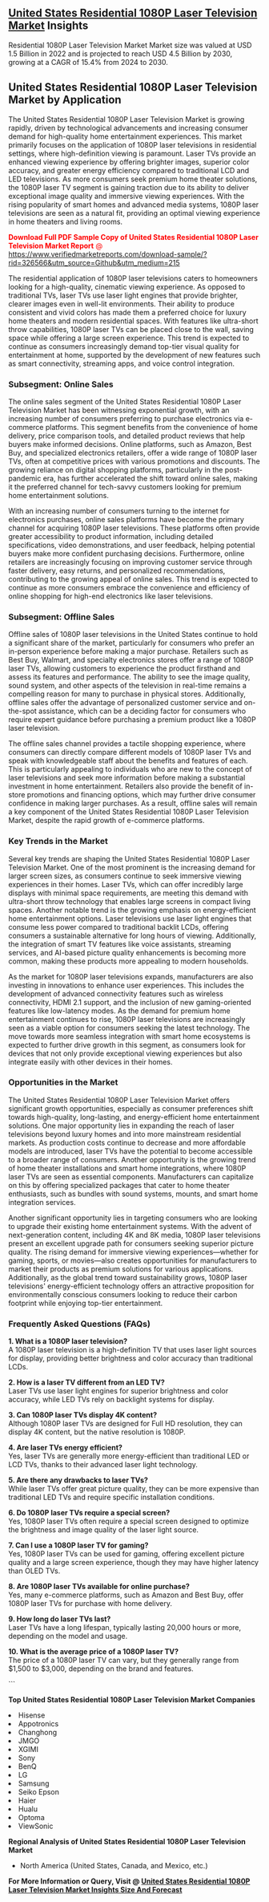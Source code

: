 <h2><a href="https://www.verifiedmarketreports.com/download-sample/?rid=326566&amp;utm_source=Github&amp;utm_medium=215" target="_blank">United States Residential 1080P Laser Television Market</a> Insights</h2><p>Residential 1080P Laser Television Market Market size was valued at USD 1.5 Billion in 2022 and is projected to reach USD 4.5 Billion by 2030, growing at a CAGR of 15.4% from 2024 to 2030.</p><p> <h2>United States Residential 1080P Laser Television Market by Application</h2> <p>The United States Residential 1080P Laser Television Market is growing rapidly, driven by technological advancements and increasing consumer demand for high-quality home entertainment experiences. This market primarily focuses on the application of 1080P laser televisions in residential settings, where high-definition viewing is paramount. Laser TVs provide an enhanced viewing experience by offering brighter images, superior color accuracy, and greater energy efficiency compared to traditional LCD and LED televisions. As more consumers seek premium home theater solutions, the 1080P laser TV segment is gaining traction due to its ability to deliver exceptional image quality and immersive viewing experiences. With the rising popularity of smart homes and advanced media systems, 1080P laser televisions are seen as a natural fit, providing an optimal viewing experience in home theaters and living rooms. <p><span class=""><span style="color: #ff0000;"><strong>Download Full PDF Sample Copy of United States Residential 1080P Laser Television Market Report</strong> @ </span><a href="https://www.verifiedmarketreports.com/download-sample/?rid=326566&amp;utm_source=Github&amp;utm_medium=215" target="_blank">https://www.verifiedmarketreports.com/download-sample/?rid=326566&amp;utm_source=Github&amp;utm_medium=215</a></span></p> <p>The residential application of 1080P laser televisions caters to homeowners looking for a high-quality, cinematic viewing experience. As opposed to traditional TVs, laser TVs use laser light engines that provide brighter, clearer images even in well-lit environments. Their ability to produce consistent and vivid colors has made them a preferred choice for luxury home theaters and modern residential spaces. With features like ultra-short throw capabilities, 1080P laser TVs can be placed close to the wall, saving space while offering a large screen experience. This trend is expected to continue as consumers increasingly demand top-tier visual quality for entertainment at home, supported by the development of new features such as smart connectivity, streaming apps, and voice control integration.</p> <h3>Subsegment: Online Sales</h3> <p>The online sales segment of the United States Residential 1080P Laser Television Market has been witnessing exponential growth, with an increasing number of consumers preferring to purchase electronics via e-commerce platforms. This segment benefits from the convenience of home delivery, price comparison tools, and detailed product reviews that help buyers make informed decisions. Online platforms, such as Amazon, Best Buy, and specialized electronics retailers, offer a wide range of 1080P laser TVs, often at competitive prices with various promotions and discounts. The growing reliance on digital shopping platforms, particularly in the post-pandemic era, has further accelerated the shift toward online sales, making it the preferred channel for tech-savvy customers looking for premium home entertainment solutions. <p>With an increasing number of consumers turning to the internet for electronics purchases, online sales platforms have become the primary channel for acquiring 1080P laser televisions. These platforms often provide greater accessibility to product information, including detailed specifications, video demonstrations, and user feedback, helping potential buyers make more confident purchasing decisions. Furthermore, online retailers are increasingly focusing on improving customer service through faster delivery, easy returns, and personalized recommendations, contributing to the growing appeal of online sales. This trend is expected to continue as more consumers embrace the convenience and efficiency of online shopping for high-end electronics like laser televisions.</p> <h3>Subsegment: Offline Sales</h3> <p>Offline sales of 1080P laser televisions in the United States continue to hold a significant share of the market, particularly for consumers who prefer an in-person experience before making a major purchase. Retailers such as Best Buy, Walmart, and specialty electronics stores offer a range of 1080P laser TVs, allowing customers to experience the product firsthand and assess its features and performance. The ability to see the image quality, sound system, and other aspects of the television in real-time remains a compelling reason for many to purchase in physical stores. Additionally, offline sales offer the advantage of personalized customer service and on-the-spot assistance, which can be a deciding factor for consumers who require expert guidance before purchasing a premium product like a 1080P laser television. <p>The offline sales channel provides a tactile shopping experience, where consumers can directly compare different models of 1080P laser TVs and speak with knowledgeable staff about the benefits and features of each. This is particularly appealing to individuals who are new to the concept of laser televisions and seek more information before making a substantial investment in home entertainment. Retailers also provide the benefit of in-store promotions and financing options, which may further drive consumer confidence in making larger purchases. As a result, offline sales will remain a key component of the United States Residential 1080P Laser Television Market, despite the rapid growth of e-commerce platforms.</p> <h3>Key Trends in the Market</h3> <p>Several key trends are shaping the United States Residential 1080P Laser Television Market. One of the most prominent is the increasing demand for larger screen sizes, as consumers continue to seek immersive viewing experiences in their homes. Laser TVs, which can offer incredibly large displays with minimal space requirements, are meeting this demand with ultra-short throw technology that enables large screens in compact living spaces. Another notable trend is the growing emphasis on energy-efficient home entertainment options. Laser televisions use laser light engines that consume less power compared to traditional backlit LCDs, offering consumers a sustainable alternative for long hours of viewing. Additionally, the integration of smart TV features like voice assistants, streaming services, and AI-based picture quality enhancements is becoming more common, making these products more appealing to modern households. <p>As the market for 1080P laser televisions expands, manufacturers are also investing in innovations to enhance user experiences. This includes the development of advanced connectivity features such as wireless connectivity, HDMI 2.1 support, and the inclusion of new gaming-oriented features like low-latency modes. As the demand for premium home entertainment continues to rise, 1080P laser televisions are increasingly seen as a viable option for consumers seeking the latest technology. The move towards more seamless integration with smart home ecosystems is expected to further drive growth in this segment, as consumers look for devices that not only provide exceptional viewing experiences but also integrate easily with other devices in their homes.</p> <h3>Opportunities in the Market</h3> <p>The United States Residential 1080P Laser Television Market offers significant growth opportunities, especially as consumer preferences shift towards high-quality, long-lasting, and energy-efficient home entertainment solutions. One major opportunity lies in expanding the reach of laser televisions beyond luxury homes and into more mainstream residential markets. As production costs continue to decrease and more affordable models are introduced, laser TVs have the potential to become accessible to a broader range of consumers. Another opportunity is the growing trend of home theater installations and smart home integrations, where 1080P laser TVs are seen as essential components. Manufacturers can capitalize on this by offering specialized packages that cater to home theater enthusiasts, such as bundles with sound systems, mounts, and smart home integration services. <p>Another significant opportunity lies in targeting consumers who are looking to upgrade their existing home entertainment systems. With the advent of next-generation content, including 4K and 8K media, 1080P laser televisions present an excellent upgrade path for consumers seeking superior picture quality. The rising demand for immersive viewing experiences—whether for gaming, sports, or movies—also creates opportunities for manufacturers to market their products as premium solutions for various applications. Additionally, as the global trend toward sustainability grows, 1080P laser televisions' energy-efficient technology offers an attractive proposition for environmentally conscious consumers looking to reduce their carbon footprint while enjoying top-tier entertainment.</p> <h3>Frequently Asked Questions (FAQs)</h3> <p><strong>1. What is a 1080P laser television?</strong><br>A 1080P laser television is a high-definition TV that uses laser light sources for display, providing better brightness and color accuracy than traditional LCDs.</p> <p><strong>2. How is a laser TV different from an LED TV?</strong><br>Laser TVs use laser light engines for superior brightness and color accuracy, while LED TVs rely on backlight systems for display.</p> <p><strong>3. Can 1080P laser TVs display 4K content?</strong><br>Although 1080P laser TVs are designed for Full HD resolution, they can display 4K content, but the native resolution is 1080P.</p> <p><strong>4. Are laser TVs energy efficient?</strong><br>Yes, laser TVs are generally more energy-efficient than traditional LED or LCD TVs, thanks to their advanced laser light technology.</p> <p><strong>5. Are there any drawbacks to laser TVs?</strong><br>While laser TVs offer great picture quality, they can be more expensive than traditional LED TVs and require specific installation conditions.</p> <p><strong>6. Do 1080P laser TVs require a special screen?</strong><br>Yes, 1080P laser TVs often require a special screen designed to optimize the brightness and image quality of the laser light source.</p> <p><strong>7. Can I use a 1080P laser TV for gaming?</strong><br>Yes, 1080P laser TVs can be used for gaming, offering excellent picture quality and a large screen experience, though they may have higher latency than OLED TVs.</p> <p><strong>8. Are 1080P laser TVs available for online purchase?</strong><br>Yes, many e-commerce platforms, such as Amazon and Best Buy, offer 1080P laser TVs for purchase with home delivery.</p> <p><strong>9. How long do laser TVs last?</strong><br>Laser TVs have a long lifespan, typically lasting 20,000 hours or more, depending on the model and usage.</p> <p><strong>10. What is the average price of a 1080P laser TV?</strong><br>The price of a 1080P laser TV can vary, but they generally range from $1,500 to $3,000, depending on the brand and features.</p> ```</p><p><strong>Top United States Residential 1080P Laser Television Market Companies</strong></p><div data-test-id=""><p><li>Hisense</li><li> Appotronics</li><li> Changhong</li><li> JMGO</li><li> XGIMI</li><li> Sony</li><li> BenQ</li><li> LG</li><li> Samsung</li><li> Seiko Epson</li><li> Haier</li><li> Hualu</li><li> Optoma</li><li> ViewSonic</li></p><div><strong>Regional Analysis of&nbsp;United States Residential 1080P Laser Television Market</strong></div><ul><li dir="ltr"><p dir="ltr">North America&nbsp;(United States, Canada, and Mexico, etc.)</p></li></ul><p><strong>For More Information or Query, Visit @&nbsp;</strong><strong><a href="https://www.verifiedmarketreports.com/product/residential-1080p-laser-television-market/?utm_source=Github&amp;utm_medium=215" target="_blank">United States Residential 1080P Laser Television Market Insights Size And Forecast</a></strong></p></div>
